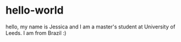 # hello-world

hello, my name is Jessica and I am a master's student at University of Leeds. I am from Brazil :) 
